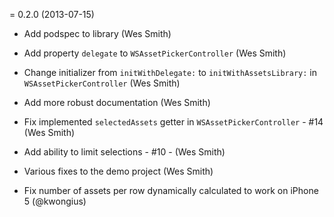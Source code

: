 = 0.2.0 (2013-07-15)

 * Add podspec to library (Wes Smith)

 * Add property `delegate` to `WSAssetPickerController` (Wes Smith)

 * Change initializer from `initWithDelegate:` to `initWithAssetsLibrary:` in `WSAssetPickerController` (Wes Smith)

 * Add more robust documentation (Wes Smith)

 * Fix implemented `selectedAssets` getter in `WSAssetPickerController` - #14 (Wes Smith)

 * Add ability to limit selections - #10 - (Wes Smith)

 * Various fixes to the demo project (Wes Smith)

 * Fix number of assets per row dynamically calculated to work on iPhone 5 (@kwongius)